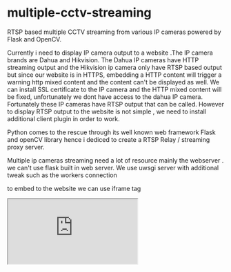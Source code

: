 # multiple-cctv-streaming
RTSP based  multiple CCTV streaming from various IP cameras powered by Flask and OpenCV.

Currently i need to display IP camera output to a website .The IP camera brands are Dahua and Hikvision. The Dahua IP cameras have HTTP streaming output and the Hikvision ip camera only have RTSP based output but since our website is in HTTPS, embedding a HTTP content will trigger a warning http mixed content and the content can't be displayed as well. We can install SSL certificate to the IP camera and the HTTP mixed content will be fixed, unfortunately we dont have access to the dahua IP camera. Fortunately these IP cameras have RTSP output that can be called. However to display RTSP output to the website is not simple , we need to install additional client plugin in order to work.  

Python comes to the rescue through its well known web framework Flask and openCV library hence i dediced to create a RTSP Relay / streaming proxy server.

Multiple ip cameras streaming need a lot of resource mainly the webserver . we can't use flask built in web server. We use uwsgi server with additional tweak such as the workers connection 

to embed to the website we can use iframe tag
<iframe src="http://rstp-relay-server/live?source=1"></iframe>

